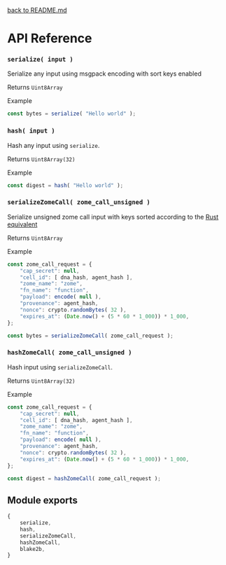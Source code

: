 [back to README.md](../README.md)


# API Reference

### `serialize( input )`
Serialize any input using msgpack encoding with sort keys enabled

Returns `Uint8Array`

Example
```js
const bytes = serialize( "Hello world" );
```


### `hash( input )`
Hash any input using `serialize`.

Returns `Uint8Array(32)`

Example
```js
const digest = hash( "Hello world" );
```


### `serializeZomeCall( zome_call_unsigned )`
Serialize unsigned zome call input with keys sorted according to the [Rust
equivalent](https://docs.rs/hdk/0.1.0/hdk/prelude/struct.ZomeCallUnsigned.html)

Returns `Uint8Array`

Example
```js
const zome_call_request = {
    "cap_secret": null,
    "cell_id": [ dna_hash, agent_hash ],
    "zome_name": "zome",
    "fn_name": "function",
    "payload": encode( null ),
    "provenance": agent_hash,
    "nonce": crypto.randomBytes( 32 ),
    "expires_at": (Date.now() + (5 * 60 * 1_000)) * 1_000,
};

const bytes = serializeZomeCall( zome_call_request );
```


### `hashZomeCall( zome_call_unsigned )`
Hash input using `serializeZomeCall`.

Returns `Uint8Array(32)`

Example
```js
const zome_call_request = {
    "cap_secret": null,
    "cell_id": [ dna_hash, agent_hash ],
    "zome_name": "zome",
    "fn_name": "function",
    "payload": encode( null ),
    "provenance": agent_hash,
    "nonce": crypto.randomBytes( 32 ),
    "expires_at": (Date.now() + (5 * 60 * 1_000)) * 1_000,
};

const digest = hashZomeCall( zome_call_request );
```


## Module exports
```javascript
{
    serialize,
    hash,
    serializeZomeCall,
    hashZomeCall,
    blake2b,
}
```
